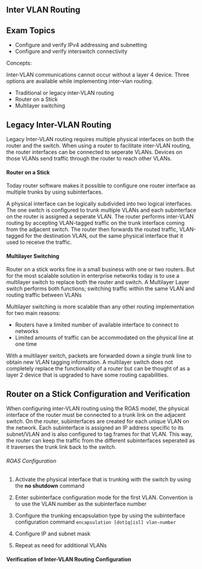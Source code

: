 ## Inter VLAN Routing

## Exam Topics
* Configure and verify IPv4 addressing and subnetting
* Configure and verify interswitch connectivity

Concepts:

Inter-VLAN communications cannot occur without a layer 4 device. Three options are available while implementing inter-vlan routing.

- Traditional or legacy inter-VLAN routing 
- Router on a Stick
- Multilayer switching 

## Legacy Inter-VLAN Routing 

Legacy Inter-VLAN routing requires multiple physical interfaces on both the router and the switch. When using a router to facilitate inter-VLAN routing, the router interfaces can be connected to seperate VLANs. Devices on those VLANs send traffic through the router to reach other VLANs. 

#### Router on a Stick

Today router software makes it possible to configure one router interface as multiple trunks by using subinterfaces. 

A physical interface can be logically subdivided into two logical interfaces. The one switch is configured to trunk multiple VLANs and each subinterface on the router is assigned a seperate VLAN. The router performs inter-VLAN routing by accepting VLAN-tagged traffic on the trunk interface coming from the adjacent switch. The router then forwards the routed traffic, VLAN-tagged for the destination VLAN, out the same physical interface that it used to receive the traffic. 

#### Multilayer Switching 

 Router on a stick works fine in a small business with one or two routers. But for the most scalable solution in enterprise networks today is to use a multilayer switch to replace both the router and switch. A Multilayer Layer switch performs both functions; switching traffic within the same VLAN and routing traffic between VLANs

 Multilayer switching is more scalable than any other routing implementation for two main reasons:
 
 - Routers have a limited number of available interface to connect to networks
 - Limited amounts of traffic can be accommodated on the physical line at one time 

With a multilayer switch, packets are forwarded down a single trunk line to obtain new VLAN tagging information. A multilayer switch does not completely replace the functionality of a router but can be thought of as a layer 2 device that is upgraded to have some routing capabilities. 

## Router on a Stick Configuration and Verification

When configuring inter-VLAN routing using the ROAS model, the physical interface of the router must be connected to a trunk link on the adjacent switch. On the router, subinterfaces are created for each unique VLAN on the network. Each subinterface is assigned an IP address specific to its subnet/VLAN and is also configured to tag frames for that VLAN. This way, the router can keep the traffic from the different subinterfaces seperated as it traverses the trunk link back to the switch. 

###### ROAS Configuration

1. Activate the physical interface that is trunking with the switch by using the **no shutdown** command

2. Enter subinterface configuration mode for the first VLAN. Convention is to use the VLAN number as the subinterface number

3. Configure the trunking encapsulation type by using the subinterface configuration command ```encapsulation [dot1q|isl] vlan-number```

4. Configure IP and subnet mask 

5. Repeat as need for additional VLANs

#### Verification of Inter-VLAN Routing Configuration


